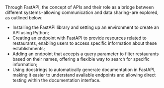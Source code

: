 Through FastAPI, the concept of APIs and their role as a bridge between different systems - allowing communication and data sharing - are explored, as outlined below:
- Installing the FastAPI library and setting up an environment to create an API using Python;
- Creating an endpoint with FastAPI to provide resources related to restaurants, enabling users to access specific information about these establishments;
- Adding an endpoint that accepts a query parameter to filter restaurants based on their names, offering a flexible way to search for specific information;
- Using docstrings to automatically generate documentation in FastAPI, making it easier to understand available endpoints and allowing direct testing within the documentation interface.
